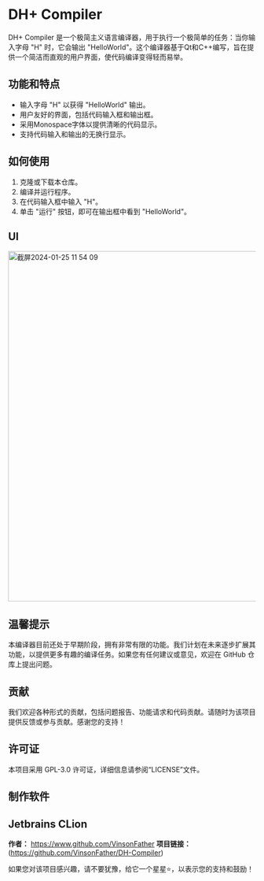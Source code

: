 # DH+ Compiler

DH+ Compiler 是一个极简主义语言编译器，用于执行一个极简单的任务：当你输入字母 "H" 时，它会输出 "HelloWorld"。这个编译器基于Qt和C++编写，旨在提供一个简洁而直观的用户界面，使代码编译变得轻而易举。

## 功能和特点

- 输入字母 "H" 以获得 "HelloWorld" 输出。
- 用户友好的界面，包括代码输入框和输出框。
- 采用Monospace字体以提供清晰的代码显示。
- 支持代码输入和输出的无换行显示。

## 如何使用

1. 克隆或下载本仓库。
2. 编译并运行程序。
3. 在代码输入框中输入 "H"。
4. 单击 "运行" 按钮，即可在输出框中看到 "HelloWorld"。

## UI
<img width="712" alt="截屏2024-01-25 11 54 09" src="https://github.com/VinsonFather/DH-Compiler/assets/103871292/cfc3caa3-c475-4f01-8d04-cae47e4f778a">


## 温馨提示

本编译器目前还处于早期阶段，拥有非常有限的功能。我们计划在未来逐步扩展其功能，以提供更多有趣的编译任务。如果您有任何建议或意见，欢迎在 GitHub 仓库上提出问题。

## 贡献

我们欢迎各种形式的贡献，包括问题报告、功能请求和代码贡献。请随时为该项目提供反馈或参与贡献。感谢您的支持！

## 许可证

本项目采用 GPL-3.0 许可证，详细信息请参阅“LICENSE”文件。

## 制作软件
Jetbrains CLion 
---

**作者：** https://www.github.com/VinsonFather
**项目链接：** (https://github.com/VinsonFather/DH-Compiler)

如果您对该项目感兴趣，请不要犹豫，给它一个星星⭐️，以表示您的支持和鼓励！
